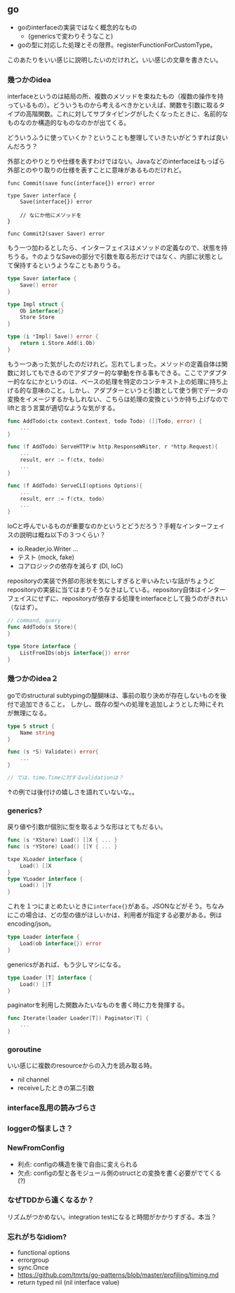 ## go

- goのinterfaceの実装ではなく概念的なもの
  - (genericsで変わりそうなこと)
- goの型に対応した処理とその限界。registerFunctionForCustomType。

このあたりをいい感じに説明したいのだけれど。いい感じの文章を書きたい。

### 幾つかのidea

interfaceというのは結局の所、複数のメソッドを束ねたもの（複数の操作を持っているもの）。どういうものから考えるべきかといえば、関数を引数に取るタイプの高階関数。これに対してサブタイピングがしたくなったときに、名前的なものなのか構造的なものなのかが出てくる。

どういうふうに使っていくか？ということも整理していきたいがどうすれば良いんだろう？

外部とのやりとりや仕様を表すわけではない。Javaなどのinterfaceはもっぱら外部とのやり取りの仕様を表すことに意味があるものだけれど。

```
func Commit(save func(interface{}) error) error

type Saver interface {
	Save(interface{}) error

    // なにか他にメソッドを
}

func Commit2(saver Saver) error
```

もう一つ加わるとしたら、インターフェイスはメソッドの定義なので、状態を持ちうる。↑のようなSaveの部分で引数を取る形だけではなく、内部に状態として保持するというようなこともありうる。

```go
type Saver interface {
	Save() error
}

type Impl struct {
	Ob interface{}
	Store Store
}

type (i *Impl) Save() error {
	return i.Store.Add(i.Ob)
}
```

もう一つあった気がしたのだけれど。忘れてしまった。メソッドの定義自体は関数に対してもできるのでアダプター的な挙動を作る事もできる。ここでアダプター的ななにかというのは、ベースの処理を特定のコンテキスト上の処理に持ち上げる的な意味のこと。しかし、アダプターというと引数として使う側でデータの変換をイメージするかもしれない、こちらは処理の変換というか持ち上げなのでliftと言う言葉が適切なような気がする。

```go
func AddTodo(ctx context.Context, todo Todo) ([]Todo, error) {
	...
}

func (f AddTodo) ServeHTTP(w http.ResponseWRiter, r *http.Request){
	...
	result, err := f(ctx, todo)
    ...
}

func (f AddTodo) ServeCLI(options Options){
	...
	result, err := f(ctx, todo)
    ...
}
```

IoCと呼んでいるものが重要なのかというとどうだろう？手軽なインターフェイスの説明は概ね以下の３つくらい？

- io.Reader,io.Writer ...
- テスト (mock, fake)
- コアロジックの依存を減らす (DI, IoC)

repositoryの実装で外部の形状を気にしすぎると辛いみたいな話がちょうどrepositoryの実装に当てはまりそうなきはしている。repository自体はインターフェイスにせずに、repositoryが依存する処理をinterfaceとして扱うのがきれい（なはず）。

```go
// command, query
func AddTodo(s Store){
}

type Store interface {
	ListFromIDs(objs interface{}) error
}
```

### 幾つかのidea２

goでのstructural subtypingの醍醐味は、事前の取り決めが存在しないものを後付で追加できること。
しかし、既存の型への処理を追加しようとした時にそれが無理になる。

```go
type S struct {
	Name string
}

func (s *S) Validate() error{
	...
}

// では、time.Timeに対するvalidationは？
```

↑の例では後付けの嬉しさを語れていないな。。

### generics?

戻り値や引数が個別に型を取るような形はとてもだるい。

```go
func (s *XStore) Load() []X { ... }
func (s *YStore) Load() []Y { ... }

txpe XLoader interface {
	Load() []X
}
type YLoader interface {
	Load() []Y
}
```

これを１つにまとめたいときに`interface{}`がある。JSONなどがそう。ちなみにこの場合は、どの型の値がほしいかは、利用者が指定する必要がある。例はencoding/json。

```go
type Loader interface {
	Load(ob interface{}) error
}
```

genericsがあれば、もう少しマシになる。

```go
type Loader [T] interface {
	Load() []T
}
```

paginatorを利用した関数みたいなものを書く時に力を発揮する。

```go
func Iterate(loader Loader[T]) Paginator[T] {
	...
}
```

### goroutine

いい感じに複数のresourceからの入力を読み取る時。

- nil channel
- receiveしたときの第二引数

### interface乱用の読みづらさ

### loggerの悩ましさ？

### NewFromConfig

- 利点: configの構造を後で自由に変えられる
- 欠点: configの型と各モジュール側のstructとの変換を書く必要がでてくる(?)

### なぜTDDから遠くなるか？

リズムがつかめない。integration testになると時間がかかりすぎる。本当？

### 忘れがちなidiom?

- functional options
- errorgroup
- sync.Once
- https://github.com/tmrts/go-patterns/blob/master/profiling/timing.md
- return typed nil (nil interface value)

